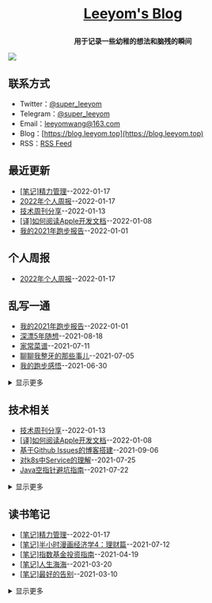 **<p align="center">[Leeyom's Blog](https://blog.leeyom.top)</p>**
====

**<p align="center">用于记录一些幼稚的想法和脑残的瞬间</p>**
[![](https://user-images.githubusercontent.com/22115219/149507985-22e22223-4644-47bf-abf9-c388c287cc38.JPEG)](https://blog.leeyom.top)

## 联系方式
- Twitter：[@super_leeyom](https://twitter.com/super_leeyom)
- Telegram：[@super_leeyom](https://t.me/super_leeyom)
- Email：[leeyomwang@163.com](mailto:leeyomwang@163.com)
- Blog：[https://blog.leeyom.top](https://blog.leeyom.top)
- RSS：[RSS Feed](https://raw.githubusercontent.com/superleeyom/blog/master/feed.xml)
## 最近更新
- [[笔记]精力管理](https://github.com/superleeyom/blog/issues/44)--2022-01-17
- [2022年个人周报](https://github.com/superleeyom/blog/issues/43)--2022-01-17
- [技术周刊分享](https://github.com/superleeyom/blog/issues/42)--2022-01-13
- [[译]如何阅读Apple开发文档](https://github.com/superleeyom/blog/issues/40)--2022-01-08
- [我的2021年跑步报告](https://github.com/superleeyom/blog/issues/39)--2022-01-01
## 个人周报
- [2022年个人周报](https://github.com/superleeyom/blog/issues/43)--2022-01-17
## 乱写一通
- [我的2021年跑步报告](https://github.com/superleeyom/blog/issues/39)--2022-01-01
- [深漂5年随想](https://github.com/superleeyom/blog/issues/37)--2021-08-18
- [家常菜谱](https://github.com/superleeyom/blog/issues/33)--2021-07-11
- [聊聊我整牙的那些事儿](https://github.com/superleeyom/blog/issues/31)--2021-07-05
- [我的跑步感悟](https://github.com/superleeyom/blog/issues/30)--2021-06-30
<details><summary>显示更多</summary>

- [咕咚和keep跑步数据导入Nike Run Club](https://github.com/superleeyom/blog/issues/18)--2021-01-27
- [Hackintosh黑苹果折腾之旅](https://github.com/superleeyom/blog/issues/6)--2020-11-15
</details>

## 技术相关
- [技术周刊分享](https://github.com/superleeyom/blog/issues/42)--2022-01-13
- [[译]如何阅读Apple开发文档](https://github.com/superleeyom/blog/issues/40)--2022-01-08
- [基于Github Issues的博客搭建](https://github.com/superleeyom/blog/issues/38)--2021-09-06
- [对k8s中Service的理解](https://github.com/superleeyom/blog/issues/36)--2021-07-25
- [Java空指针避坑指南](https://github.com/superleeyom/blog/issues/35)--2021-07-22
<details><summary>显示更多</summary>

- [业务数据脱敏解决方案探究](https://github.com/superleeyom/blog/issues/32)--2021-07-08
- [为Docker Alpine添加中文字体](https://github.com/superleeyom/blog/issues/29)--2021-04-26
- [k8s实现Spring Cloud服务平滑升级解决方案](https://github.com/superleeyom/blog/issues/27)--2021-04-16
- [关于多表关联查询的优化思路](https://github.com/superleeyom/blog/issues/26)--2021-03-26
- [关于prometheus无法采集服务指标的问题总结](https://github.com/superleeyom/blog/issues/24)--2021-03-12
- [Maven中关于SNAPSHOT版本的总结](https://github.com/superleeyom/blog/issues/22)--2021-02-24
- [为Git和Maven设置代理加速](https://github.com/superleeyom/blog/issues/20)--2021-02-04
- [GitHub Actions 实战之监控梯子流量](https://github.com/superleeyom/blog/issues/19)--2021-02-01
- [redis大key内存分析](https://github.com/superleeyom/blog/issues/17)--2021-01-19
- [主流分布式id方案总结](https://github.com/superleeyom/blog/issues/16)--2021-01-10
- [常用linux进程查询命令](https://github.com/superleeyom/blog/issues/15)--2021-01-03
- [关于Redis缓存穿透、缓存雪崩、缓存击穿问题探究](https://github.com/superleeyom/blog/issues/13)--2020-12-23
- [5分钟快速理解Redis的内存回收机制](https://github.com/superleeyom/blog/issues/12)--2020-12-16
- [同一浏览器不同用户登录冲突问题探究](https://github.com/superleeyom/blog/issues/11)--2020-12-13
- [GitHub Actions 实战之Chrome书签同步](https://github.com/superleeyom/blog/issues/10)--2020-12-07
- [5分钟快速理解Redis的持久化](https://github.com/superleeyom/blog/issues/9)--2020-12-02
- [基于Docker实现nginx-keepalived双机热备机制](https://github.com/superleeyom/blog/issues/8)--2020-11-23
- [nginx负载均衡原理之ip_hash哈希算法探究](https://github.com/superleeyom/blog/issues/5)--2020-11-05
- [nginx基础指令及初始配置解析](https://github.com/superleeyom/blog/issues/4)--2020-10-20
- [白话解说之 BIO、NIO、AIO、异步阻塞的区别](https://github.com/superleeyom/blog/issues/3)--2020-10-17
- [Java8函数式编程中比较实用的操作语法](https://github.com/superleeyom/blog/issues/2)--2020-10-09
- [Java泛型的回顾之旅](https://github.com/superleeyom/blog/issues/1)--2020-10-09
</details>

## 读书笔记
- [[笔记]精力管理](https://github.com/superleeyom/blog/issues/44)--2022-01-17
- [[笔记]半小时漫画经济学4：理财篇](https://github.com/superleeyom/blog/issues/34)--2021-07-12
- [[笔记]指数基金投资指南](https://github.com/superleeyom/blog/issues/28)--2021-04-19
- [[笔记]人生海海](https://github.com/superleeyom/blog/issues/25)--2021-03-20
- [[笔记]最好的告别](https://github.com/superleeyom/blog/issues/23)--2021-03-10
<details><summary>显示更多</summary>

- [[笔记]失明症漫记](https://github.com/superleeyom/blog/issues/14)--2020-12-31
- [[笔记]睡眠革命](https://github.com/superleeyom/blog/issues/7)--2020-11-22
</details>

